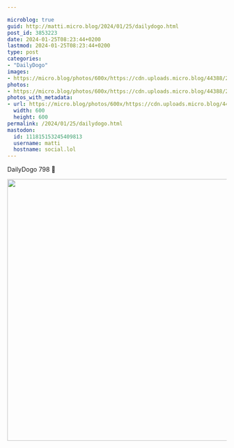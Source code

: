 ```yaml
---

microblog: true
guid: http://matti.micro.blog/2024/01/25/dailydogo.html
post_id: 3853223
date: 2024-01-25T08:23:44+0200
lastmod: 2024-01-25T08:23:44+0200
type: post
categories:
- "DailyDogo"
images:
- https://micro.blog/photos/600x/https://cdn.uploads.micro.blog/44388/2024/a2fe55e3f90e4d36bcab0b0b20baeba8.jpg
photos:
- https://micro.blog/photos/600x/https://cdn.uploads.micro.blog/44388/2024/a2fe55e3f90e4d36bcab0b0b20baeba8.jpg
photos_with_metadata:
- url: https://micro.blog/photos/600x/https://cdn.uploads.micro.blog/44388/2024/a2fe55e3f90e4d36bcab0b0b20baeba8.jpg
  width: 600
  height: 600
permalink: /2024/01/25/dailydogo.html
mastodon:
  id: 111815153245409813
  username: matti
  hostname: social.lol
---
```

DailyDogo 798 🐶

<img src="/media/uploads/2024/a2fe55e3f90e4d36bcab0b0b20baeba8.jpg" width="600" height="600" alt="" />
